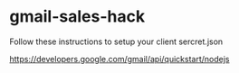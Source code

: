 # gmail-sales-hack

Follow these instructions to setup your client sercret.json

https://developers.google.com/gmail/api/quickstart/nodejs
